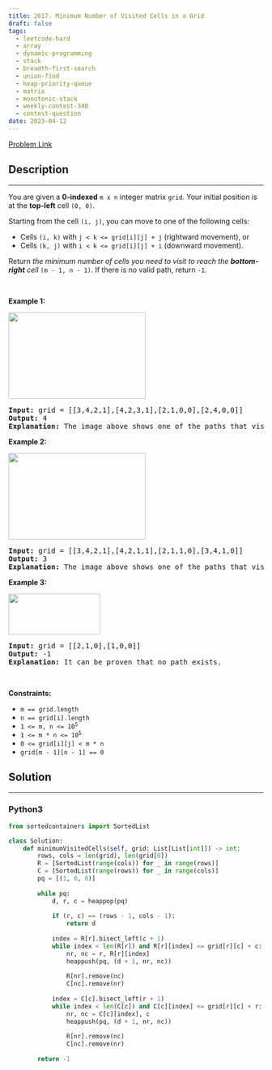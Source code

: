 ```yaml
---
title: 2617. Minimum Number of Visited Cells in a Grid
draft: false
tags: 
  - leetcode-hard
  - array
  - dynamic-programming
  - stack
  - breadth-first-search
  - union-find
  - heap-priority-queue
  - matrix
  - monotonic-stack
  - weekly-contest-340
  - contest-question
date: 2023-04-12
---
```


[Problem Link](https://leetcode.com/problems/minimum-number-of-visited-cells-in-a-grid/)

## Description

---
<p>You are given a <strong>0-indexed</strong> <code>m x n</code> integer matrix <code>grid</code>. Your initial position is at the <strong>top-left</strong> cell <code>(0, 0)</code>.</p>

<p>Starting from the cell <code>(i, j)</code>, you can move to one of the following cells:</p>

<ul>
	<li>Cells <code>(i, k)</code> with <code>j &lt; k &lt;= grid[i][j] + j</code> (rightward movement), or</li>
	<li>Cells <code>(k, j)</code> with <code>i &lt; k &lt;= grid[i][j] + i</code> (downward movement).</li>
</ul>

<p>Return <em>the minimum number of cells you need to visit to reach the <strong>bottom-right</strong> cell</em> <code>(m - 1, n - 1)</code>. If there is no valid path, return <code>-1</code>.</p>

<p>&nbsp;</p>
<p><strong class="example">Example 1:</strong></p>
<img alt="" src="https://assets.leetcode.com/uploads/2023/01/25/ex1.png" style="width: 271px; height: 171px;" />
<pre>
<strong>Input:</strong> grid = [[3,4,2,1],[4,2,3,1],[2,1,0,0],[2,4,0,0]]
<strong>Output:</strong> 4
<strong>Explanation:</strong> The image above shows one of the paths that visits exactly 4 cells.
</pre>

<p><strong class="example">Example 2:</strong></p>
<img alt="" src="https://assets.leetcode.com/uploads/2023/01/25/ex2.png" style="width: 271px; height: 171px;" />
<pre>
<strong>Input:</strong> grid = [[3,4,2,1],[4,2,1,1],[2,1,1,0],[3,4,1,0]]
<strong>Output:</strong> 3
<strong>Explanation: </strong>The image above shows one of the paths that visits exactly 3 cells.
</pre>

<p><strong class="example">Example 3:</strong></p>
<img alt="" src="https://assets.leetcode.com/uploads/2023/01/26/ex3.png" style="width: 181px; height: 81px;" />
<pre>
<strong>Input:</strong> grid = [[2,1,0],[1,0,0]]
<strong>Output:</strong> -1
<strong>Explanation:</strong> It can be proven that no path exists.
</pre>

<p>&nbsp;</p>
<p><strong>Constraints:</strong></p>

<ul>
	<li><code>m == grid.length</code></li>
	<li><code>n == grid[i].length</code></li>
	<li><code>1 &lt;= m, n &lt;= 10<sup>5</sup></code></li>
	<li><code>1 &lt;= m * n &lt;= 10<sup>5</sup></code></li>
	<li><code>0 &lt;= grid[i][j] &lt; m * n</code></li>
	<li><code>grid[m - 1][n - 1] == 0</code></li>
</ul>


## Solution

---
### Python3
``` py title='minimum-number-of-visited-cells-in-a-grid'
from sortedcontainers import SortedList

class Solution:
    def minimumVisitedCells(self, grid: List[List[int]]) -> int:
        rows, cols = len(grid), len(grid[0])
        R = [SortedList(range(cols)) for _ in range(rows)]
        C = [SortedList(range(rows)) for _ in range(cols)]
        pq = [(1, 0, 0)]
        
        while pq:
            d, r, c = heappop(pq)
            
            if (r, c) == (rows - 1, cols - 1):
                return d
            
            index = R[r].bisect_left(c + 1)
            while index < len(R[r]) and R[r][index] <= grid[r][c] + c:
                nr, nc = r, R[r][index]
                heappush(pq, (d + 1, nr, nc))
                
                R[nr].remove(nc)
                C[nc].remove(nr)
            
            index = C[c].bisect_left(r + 1)
            while index < len(C[c]) and C[c][index] <= grid[r][c] + r:
                nr, nc = C[c][index], c
                heappush(pq, (d + 1, nr, nc))
                
                R[nr].remove(nc)
                C[nc].remove(nr)
        
        return -1
```

